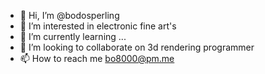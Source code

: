 - 👋 Hi, I’m @bodosperling
- 👀 I’m interested in electronic fine art's
- 🌱 I’m currently learning ...
- 💞️ I’m looking to collaborate on 3d rendering programmer
- 📫 How to reach me bo8000@pm.me

<!---
bodosperling/bodosperling is a ✨ special ✨ repository because its `README.md` (this file) appears on your GitHub profile.
You can click the Preview link to take a look at your changes.
--->
